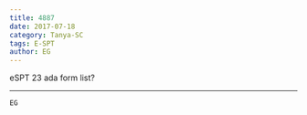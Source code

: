 ```yaml
---
title: 4887
date: 2017-07-18
category: Tanya-SC
tags: E-SPT
author: EG
---
```


eSPT 23 ada form list?

---



`EG`
